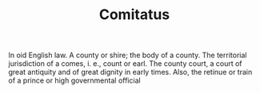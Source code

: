 ---
title: Comitatus
letter: C
permalink: "/definitions/bld-comitatus.html"
body: In oid English law. A county or shire; the body of a county. The territorial
  jurisdiction of a comes, i. e., count or earl. The county court, a court of great
  antiquity and of great dignity in early times. Also, the retinue or train of a prince
  or high governmental official
published_at: '2018-07-07'
source: Black's Law Dictionary 2nd Ed (1910)
layout: post
---